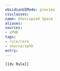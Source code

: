```yaml
---
obsidianUIMode: preview
cssclasses:
name: Unoccupied Space
aliases:
sources:
- xPHB
tags:
- rule/core
- source/xphb
entry:
---
```


```meta-bind-embed
[[dv Rule]]
```